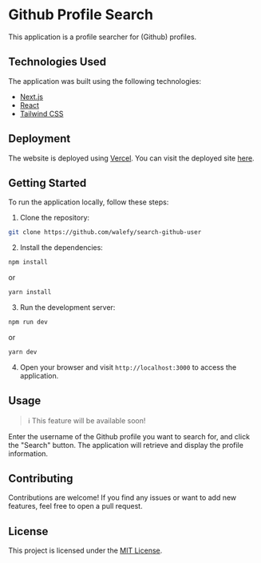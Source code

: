 # Github Profile Search

This application is a profile searcher for (Github) profiles.

## Technologies Used

The application was built using the following technologies:

- [Next.js](https://nextjs.org)
- [React](https://reactjs.org)
- [Tailwind CSS](https://tailwindcss.com)

## Deployment

The website is deployed using [Vercel](https://vercel.com/). You can visit the deployed site [here](https://search-github-user-three.vercel.app).

## Getting Started

To run the application locally, follow these steps:

1. Clone the repository:

```bash
git clone https://github.com/walefy/search-github-user
```

2. Install the dependencies:

```bash
npm install
```

or

```bash
yarn install
```

3. Run the development server:

```bash
npm run dev
```

or

```bash
yarn dev
```

4. Open your browser and visit `http://localhost:3000` to access the application.

## Usage

> ℹ️ This feature will be available soon!

Enter the username of the Github profile you want to search for, and click the "Search" button. The application will retrieve and display the profile information.

## Contributing

Contributions are welcome! If you find any issues or want to add new features, feel free to open a pull request.

## License

This project is licensed under the [MIT License](LICENSE).
